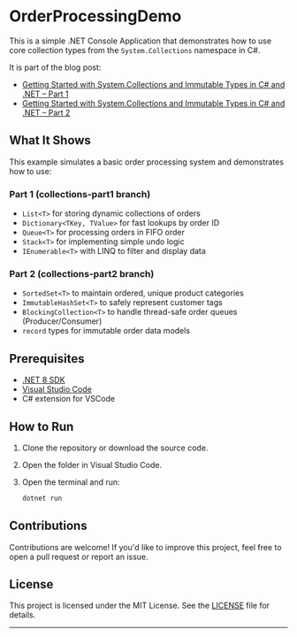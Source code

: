 # OrderProcessingDemo

This is a simple .NET Console Application that demonstrates how to use core collection types from the `System.Collections` namespace in C#.

It is part of the blog post:  
- [Getting Started with System.Collections and Immutable Types in C# and .NET – Part 1](https://www.ottorinobruni.com/getting-started-with-system-collections-and-immutable-types-in-csharp-and-dotnet-part-1/)
- [Getting Started with System.Collections and Immutable Types in C# and .NET – Part 2](https://www.ottorinobruni.com/getting-started-with-system-collections-and-immutable-types-in-csharp-and-dotnet-part-2/)


## What It Shows

This example simulates a basic order processing system and demonstrates how to use:

### Part 1 (collections-part1 branch)
- `List<T>` for storing dynamic collections of orders  
- `Dictionary<TKey, TValue>` for fast lookups by order ID  
- `Queue<T>` for processing orders in FIFO order  
- `Stack<T>` for implementing simple undo logic  
- `IEnumerable<T>` with LINQ to filter and display data  

### Part 2 (collections-part2 branch)
- `SortedSet<T>` to maintain ordered, unique product categories  
- `ImmutableHashSet<T>` to safely represent customer tags  
- `BlockingCollection<T>` to handle thread-safe order queues (Producer/Consumer)  
- `record` types for immutable order data models 

## Prerequisites

- [.NET 8 SDK](https://dotnet.microsoft.com/en-us/download)
- [Visual Studio Code](https://code.visualstudio.com/)
- C# extension for VSCode

## How to Run

1. Clone the repository or download the source code.
2. Open the folder in Visual Studio Code.
3. Open the terminal and run:

   ```bash
   dotnet run

## Contributions

Contributions are welcome! If you'd like to improve this project, feel free to open a pull request or report an issue.

## License

This project is licensed under the MIT License. See the [LICENSE](LICENSE) file for details.

---
